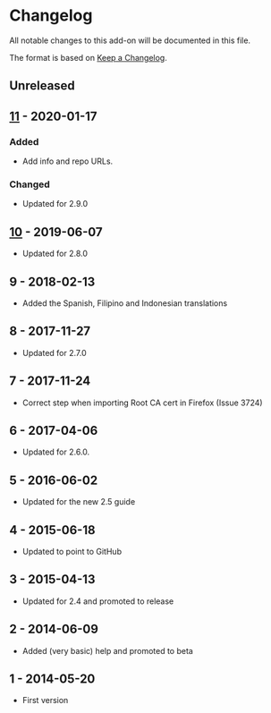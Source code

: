 # Changelog
All notable changes to this add-on will be documented in this file.

The format is based on [Keep a Changelog](https://keepachangelog.com/en/1.0.0/).

## Unreleased


## [11] - 2020-01-17
### Added
- Add info and repo URLs.

### Changed
- Updated for 2.9.0

## [10] - 2019-06-07

- Updated for 2.8.0

## 9 - 2018-02-13

- Added the Spanish, Filipino and Indonesian translations

## 8 - 2017-11-27

- Updated for 2.7.0

## 7 - 2017-11-24

- Correct step when importing Root CA cert in Firefox (Issue 3724)

## 6 - 2017-04-06

- Updated for 2.6.0.

## 5 - 2016-06-02

- Updated for the new 2.5 guide

## 4 - 2015-06-18

- Updated to point to GitHub

## 3 - 2015-04-13

- Updated for 2.4 and promoted to release

## 2 - 2014-06-09

- Added (very basic) help and promoted to beta

## 1 - 2014-05-20

- First version

[11]: https://github.com/zaproxy/zap-extensions/releases/gettingStarted-v11
[10]: https://github.com/zaproxy/zap-extensions/releases/gettingStarted-v10
